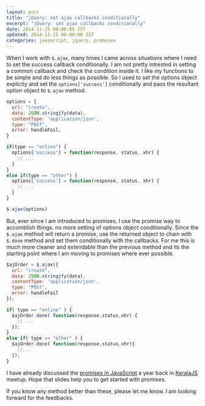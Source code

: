 ```yaml
---
layout: post
title: "jQuery: set ajax callbacks conditionally"
excerpt: "jQuery: set ajax callbacks conditionally"
date: 2014-11-25 00:00:00 IST
updated: 2014-11-25 00:00:00 IST
categories: javascript, jquery, promises
---
```


When I work with `$.ajax`, many times I came across situations where  I need to set the
success callback conditionally. I am not pretty intrested in setting a common callback and check the condition inside it. I like my functions to be simple and do less things as possible. So I used to set the options object explicity and set the `options['success']` conditionally and pass the resultant option object to `$.ajax` method.


```js
options = {
  url: "create",
  data: JSON.stringify(data),
  contentType: 'application/json',
  type: "POST",
  error: handleFail,
}

if(type == "online") {
  options['success'] = function(response, status, xhr) {
    // ...
  }
}
else if(type == "other") {
  options['success'] = function(response, status, xhr) {
    // ...
  }
}

$.ajax(options)
```

But, ever since I am introduced to promises, I use the promise way to accomblish things. no more setting of options object conditionally. Since the `$.ajax` method will return a promise, use the returned object to chain with `$.done` method and set them conditionally with the callbacks. For me this is much more cleaner and extendable than the previous method and its the starting point where I am moving to promises where ever possible.

```js
$ajOrder = $.ajax({
  url: "create",
  data: JSON.stringify(data),
  contentType: 'application/json',
  type: "POST",
  error: handleFail
});

if( type == "online" ) {
  $ajOrder.done( function(response,status,xhr) {
    // ...
  });
}
else if( type == "other" ) {
  $ajOrder.done( function(response,status,xhr){
    //...
  });
}
```

I have already discussed the [promises in JavaScript](/2013/12/promises-in-javascript.html) a year back in [KeralaJS](http://keralajs.org) meetup. Hope that slides help you to get started with promises.

If you know any method better than these, please let me know.
I am looking forward for the feedbacks.
